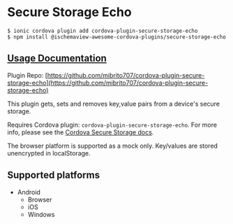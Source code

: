 # Secure Storage Echo

```
$ ionic cordova plugin add cordova-plugin-secure-storage-echo
$ npm install @ischemaview-awesome-cordova-plugins/secure-storage-echo
```

## [Usage Documentation](https://danielsogl.gitbook.io/awesome-cordova-plugins/plugins/secure-storage-echo/)

Plugin Repo: [https://github.com/mibrito707/cordova-plugin-secure-storage-echo](https://github.com/mibrito707/cordova-plugin-secure-storage-echo)

This plugin gets, sets and removes key,value pairs from a device's secure storage.

Requires Cordova plugin: `cordova-plugin-secure-storage-echo`. For more info, please see the [Cordova Secure Storage docs](https://github.com/mibrito707/cordova-plugin-secure-storage-echo).

The browser platform is supported as a mock only. Key/values are stored unencrypted in localStorage.

## Supported platforms

- Android
  - Browser
  - iOS
  - Windows
  


